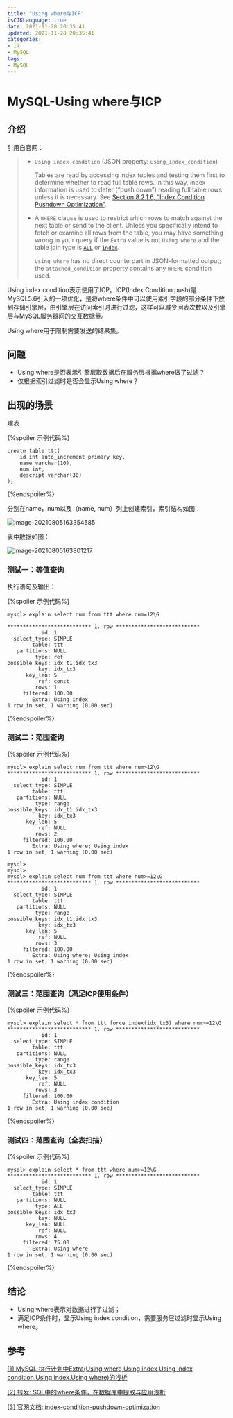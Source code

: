 ```yaml
---
title: "Using where与ICP"
isCJKLanguage: true
date: 2021-11-28 20:35:41
updated: 2021-11-28 20:35:41
categories: 
- IT
- MySQL
tags: 
- MySQL
---
```


# MySQL-Using where与ICP

## 介绍

引用自官网：

> - `Using index condition` (JSON property: `using_index_condition`)
>
>   Tables are read by accessing index tuples and testing them first to determine whether to read full table rows. In this way, index information is used to defer (“push down”) reading full table rows unless it is necessary. See [Section 8.2.1.6, “Index Condition Pushdown Optimization”](https://dev.mysql.com/doc/refman/8.0/en/index-condition-pushdown-optimization.html).
>
> - A `WHERE` clause is used to restrict which rows to match against the next table or send to the client. Unless you specifically intend to fetch or examine all rows from the table, you may have something wrong in your query if the `Extra` value is not `Using where` and the table join type is [`ALL`](https://dev.mysql.com/doc/refman/8.0/en/explain-output.html#jointype_all) or [`index`](https://dev.mysql.com/doc/refman/8.0/en/explain-output.html#jointype_index).
>
>   `Using where` has no direct counterpart in JSON-formatted output; the `attached_condition` property contains any `WHERE` condition used.

Using index condition表示使用了ICP。ICP(Index Condition push)是MySQL5.6引入的一项优化，是将where条件中可以使用索引字段的部分条件下放到存储引擎层，由引擎层在访问索引时进行过滤，这样可以减少回表次数以及引擎层与MySQL服务器间的交互数据量。

Using where用于限制需要发送的结果集。

## 问题

* Using where是否表示引擎层取数据后在服务层根据where做了过滤？
* 仅根据索引过滤时是否会显示Using where？

## 出现的场景

建表

{%spoiler 示例代码%}
```mysql
create table ttt(
	id int auto_increment primary key,
	name varchar(10),
	num int,
	descript varchar(30)
);
```
{%endspoiler%}

分别在name，num以及（name, num）列上创建索引，索引结构如图：

![image-20210805163354585](https://raw.githubusercontent.com/Abug0/Typora-Pics/master/pics/Typora20210805163401.png)

表中数据如图：

![image-20210805163801217](https://raw.githubusercontent.com/Abug0/Typora-Pics/master/pics/Typora20210805163801.png)

### 测试一：等值查询

执行语句及输出：

{%spoiler 示例代码%}
```mysql
mysql> explain select num from ttt where num=12\G

*************************** 1. row ***************************
           id: 1
  select_type: SIMPLE
        table: ttt
   partitions: NULL
         type: ref
possible_keys: idx_t1,idx_tx3
          key: idx_tx3
      key_len: 5
          ref: const
         rows: 1
     filtered: 100.00
        Extra: Using index
1 row in set, 1 warning (0.00 sec)
```
{%endspoiler%}

### 测试二：范围查询

{%spoiler 示例代码%}
```mysql
mysql> explain select num from ttt where num>12\G
*************************** 1. row ***************************
           id: 1
  select_type: SIMPLE
        table: ttt
   partitions: NULL
         type: range
possible_keys: idx_t1,idx_tx3
          key: idx_tx3
      key_len: 5
          ref: NULL
         rows: 2
     filtered: 100.00
        Extra: Using where; Using index
1 row in set, 1 warning (0.00 sec)

mysql>
mysql>
mysql> explain select num from ttt where num>=12\G
*************************** 1. row ***************************
           id: 1
  select_type: SIMPLE
        table: ttt
   partitions: NULL
         type: range
possible_keys: idx_t1,idx_tx3
          key: idx_tx3
      key_len: 5
          ref: NULL
         rows: 3
     filtered: 100.00
        Extra: Using where; Using index
1 row in set, 1 warning (0.00 sec)
```
{%endspoiler%}

### 测试三：范围查询（满足ICP使用条件）

{%spoiler 示例代码%}
```mysql
mysql> explain select * from ttt force index(idx_tx3) where num>=12\G
*************************** 1. row ***************************
           id: 1
  select_type: SIMPLE
        table: ttt
   partitions: NULL
         type: range
possible_keys: idx_tx3
          key: idx_tx3
      key_len: 5
          ref: NULL
         rows: 3
     filtered: 100.00
        Extra: Using index condition
1 row in set, 1 warning (0.00 sec)
```
{%endspoiler%}

### 测试四：范围查询（全表扫描）

{%spoiler 示例代码%}
```mysql
mysql> explain select * from ttt where num>=12\G
*************************** 1. row ***************************
           id: 1
  select_type: SIMPLE
        table: ttt
   partitions: NULL
         type: ALL
possible_keys: idx_tx3
          key: NULL
      key_len: NULL
          ref: NULL
         rows: 4
     filtered: 75.00
        Extra: Using where
1 row in set, 1 warning (0.00 sec)
```
{%endspoiler%}

## 结论

* Using where表示对数据进行了过滤；
* 满足ICP条件时，显示Using index condition，需要服务层过滤时显示Using where。

## 参考

[[1] MySQL 执行计划中Extra(Using where,Using index,Using index condition,Using index,Using where)的浅析](https://www.cnblogs.com/kerrycode/p/9909093.html)

[[2] 转发: SQL中的where条件，在数据库中提取与应用浅析](https://www.jianshu.com/p/89ec04641e72)

[[3] 官网文档: index-condition-pushdown-optimization](https://dev.mysql.com/doc/refman/8.0/en/index-condition-pushdown-optimization.html)